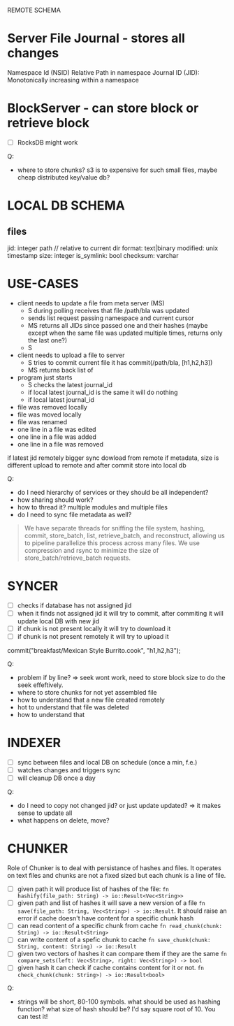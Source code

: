 
REMOTE SCHEMA

Server File Journal - stores all changes 
===================
Namespace Id (NSID)
Relative Path in namespace
Journal ID (JID): Monotonically increasing within a namespace


BlockServer - can store block or retrieve block
===========
- [ ] RocksDB might work

Q:
- where to store chunks? s3 is to expensive for such small files, maybe cheap distributed key/value db?




LOCAL DB SCHEMA
===============

files
-----
jid: integer
path // relative to current dir
format: text|binary
modified: unix timestamp
size: integer
is_symlink: bool
checksum: varchar


USE-CASES
=========
- client needs to update a file from meta server (MS)
    - S during polling receives that file /path/bla was updated
    - sends list request passing namespace and current cursor
    - MS returns all JIDs since passed one and their hashes (maybe except when the same file was updated multiple times, returns only the last one?)
    - S 
- client needs to upload a file to server
    - S tries to commit current file it has commit(/path/bla, [h1,h2,h3])
    - MS returns back list of 
- program just starts
    - S checks the latest journal_id
    - if local latest journal_id is the same it will do nothing
    - if local latest journal_id
- file was removed locally
- file was moved locally
- file was renamed
- one line in a file was edited
- one line in a file was added
- one line in a file was removed


if latest jid remotely bigger sync dowload from remote
if metadata, size is different upload to remote and after commit store into local db


Q:
- do I need hierarchy of services or they should be all independent?
- how sharing should work?
- how to thread it? multiple modules and multiple files
- do I need to sync file metadata as well?


> We have separate threads for sniffing the file system, hashing, commit, store_batch, list, retrieve_batch, and reconstruct, allowing us to pipeline parallelize this process across many files. We use compression and rsync to minimize the size of store_batch/retrieve_batch requests.


SYNCER
======
- [ ] checks if database has not assigned jid
- [ ] when it finds not assigned jid it will try to commit, after commiting it will update local DB with new jid
- [ ] if chunk is not present locally it will try to download it
- [ ] if chunk is not present remotely it will try to upload it

commit("breakfast/Mexican Style Burrito.cook", "h1,h2,h3");

Q:
- problem if by line? => seek wont work, need to store block size to do the seek effeftively.
- where to store chunks for not yet assembled file
- how to understand that a new file created remotely
- hot to understand that file was deleted
- how to understand that


INDEXER
=======
- [ ] sync between files and local DB on schedule (once a min, f.e.)
- [ ] watches changes and triggers sync
- [ ] will cleanup DB once a day

Q:
- do I need to copy not changed jid? or just update updated? => it makes sense to update all
- what happens on delete, move?


CHUNKER
=======

Role of Chunker is to deal with persistance of hashes and files. It operates on text files and chunks are not a fixed sized but each chunk is a line of file.

- [ ] given path it will produce list of hashes of the file: `fn hashify(file_path: String) -> io::Result<Vec<String>>`
- [ ] given path and list of hashes it will save a new version of a file `fn save(file_path: String, Vec<String>) -> io::Result`. It should raise an error if cache doesn't have content for a specific chunk hash
- [ ] can read content of a specific chunk from cache  `fn read_chunk(chunk: String) -> io::Result<String>`
- [ ] can write content of a spefic chunk to cache  `fn save_chunk(chunk: String, content: String) -> io::Result`
- [ ] given two vectors of hashes it can compare them if they are the same  `fn compare_sets(left: Vec<String>, right: Vec<String>) -> bool`
- [ ] given hash it can check if cache contains content for it or not.  `fn check_chunk(chunk: String>) -> io::Result<bool>`

Q:
- strings will be short, 80-100 symbols. what should be used as hashing function? what size of hash should be? I'd say square root of 10. You can test it!


